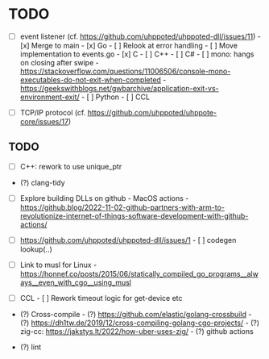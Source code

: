 # TODO

- [ ] event listener (cf. https://github.com/uhppoted/uhppoted-dll/issues/11)
      - [x] Merge to main
      - [x] Go
            - [ ] Relook at error handling
            - [ ] Move implementation to events.go
      - [x] C
      - [ ] C++
      - [ ] C#
            - [ ] mono: hangs on closing after swipe
                  - https://stackoverflow.com/questions/11006506/console-mono-executables-do-not-exit-when-completed
                  - https://geekswithblogs.net/gwbarchive/application-exit-vs-environment-exit/
      - [ ] Python
      - [ ] CCL

- [ ] TCP/IP protocol (cf. https://github.com/uhppoted/uhppote-core/issues/17)

## TODO

- [ ] C++: rework to use unique_ptr
- (?) clang-tidy

- [ ] Explore building DLLs on github
      - MacOS actions
      - https://github.blog/2022-11-02-github-partners-with-arm-to-revolutionize-internet-of-things-software-development-with-github-actions/

- [ ] https://github.com/uhppoted/uhppoted-dll/issues/1
      - [ ] codegen lookup(..)

- [ ] Link to musl for Linux
      - https://honnef.co/posts/2015/06/statically_compiled_go_programs__always__even_with_cgo__using_musl

- [ ] CCL
      - [ ] Rework timeout logic for get-device etc

- (?) Cross-compile
      - (?) https://github.com/elastic/golang-crossbuild
      - (?) https://dh1tw.de/2019/12/cross-compiling-golang-cgo-projects/
      - (?) zig-cc: https://jakstys.lt/2022/how-uber-uses-zig/
      - (?) github actions

- (?) lint

